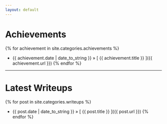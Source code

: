 ```yaml
---
layout: default
---
```



# Achievements

{% for achievement in site.categories.achievements %}
  * {{ achievement.date | date_to_string }} &raquo; [ {{ achievement.title }} ]({{ achievement.url }})
{% endfor %}

---

# Latest Writeups

{% for post in site.categories.writeups %}
  * {{ post.date | date_to_string }} &raquo; [ {{ post.title }} ]({{ post.url }})
{% endfor %}